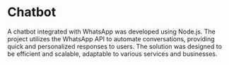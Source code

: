 # Chatbot
A chatbot integrated with WhatsApp was developed using Node.js. The project utilizes the WhatsApp API to automate conversations, providing quick and personalized responses to users. The solution was designed to be efficient and scalable, adaptable to various services and businesses. 
